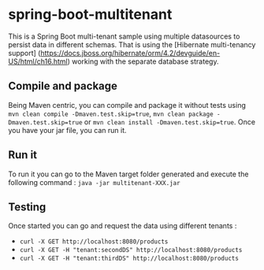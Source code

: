 # spring-boot-multitenant
This is a Spring Boot multi-tenant sample using multiple datasources to persist data in different schemas. 
That is using the [Hibernate multi-tenancy support] (https://docs.jboss.org/hibernate/orm/4.2/devguide/en-US/html/ch16.html) working with the separate database strategy.

## Compile and package

Being Maven centric, you can compile and package it without tests using `mvn clean compile -Dmaven.test.skip=true`, `mvn clean package -Dmaven.test.skip=true` or `mvn clean install -Dmaven.test.skip=true`. Once you have your jar file, you can run it.

## Run it

To run it you can go to the Maven target folder generated and execute the following command :
`java -jar multitenant-XXX.jar`

## Testing

Once started you can go and request the data using different tenants :

* `curl -X GET http://localhost:8080/products`
* `curl -X GET -H "tenant:secondDS" http://localhost:8080/products`
* `curl -X GET -H "tenant:thirdDS" http://localhost:8080/products`
